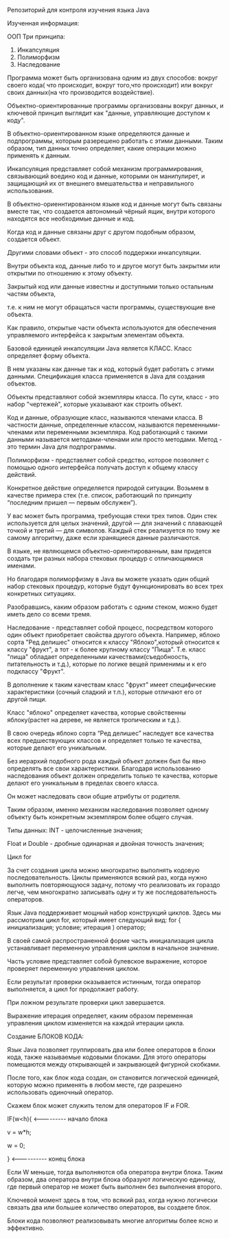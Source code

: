 Репозиторий для контроля изучения языка Java 

Изученная информация:

ООП
Три принципа:
1) Инкапсуляция
2) Полиморфизм
3) Наследование

Программа может быть организована одним из двух способов:
вокруг своего кода( что происходит, вокруг того,что происходит) 
или вокруг своих данных(на что производится воздействие).

Объектно-ориентированные программы организованы вокруг данных, и ключевой принцип выглядит как "данные, управляющие
доступом к коду".

В объектно-ориентированном языке определяются данные и подпрограммы, которым разерешено работать с этими данными.
Таким образом, тип данных точно определяет, какие операции можно применять к данным.

Инкапсуляция представляет собой механизм программирования, связывающий воедино код и данные, которыми он манипулирет,
и защищающий их от внешнего вмешательства и неправильного использования.  

В объектно-ориеннтированном языке код и данные могут быть связаны вместе так,
что создается автономный чёрный ящик, внутри которого находятся все необходимые данные и код. 

Когда код и данные связаны друг с другом подобным образом, создается объект. 

Другими словами объект - это способ поддержки инкапсуляции.

Внутри объекта код, данные либо то и другое могут быть закрытми или открытми по отношению к этому объекту.

Закрытый код или данные известны и доступными только остальным частям объекта,

т.е. к ним не могут обращаться части программы, существующие вне объекта. 

Как правило, открытые части объекта используются для обеспечения управляемого интерфейса к закрытым элементам объекта.

Базовой единицей инкапсуляции Java является КЛАСС. Класс определяет форму объекта. 

 В нем указаны как данные так и код, который будет работать с этими данными. 
Спецификация класса применяется в Java для создания объектов.

Объекты представляют собой экземпляры класса. По сути, класс - это набор "чертежей", которые указывают как строить объект.

Код и данные, образующие класс, называются членами класса. В частности данные, определенные классом, называются переменными-членами или переменными экземпляра. Код работающий с такими данными называется методами-членами или просто методами. Метод - это термин Java для подпрограммы.

Полиморфизм - представляет собой средство, которое позволяет с помощью одного интерфейса получать доступ к общему классу действий.

Конкретное действие определяется природой ситуации. Возьмем в качестве примера стек (т.е. список, работающий по принципу “последним пришел — первым обслужен”). 

У вас может быть программа, требующая стеки трех типов. Один стек используется для целых значений, другой — для значений с плавающей точкой и третий — для символов. Каждый стек реализуется по тому же самому алгоритму, даже если хранящиеся данные различаются. 

В языке, не являющемся объектно-ориентированным, вам придется создать три разных набора стековых процедур с отличающимися именами. 

Но благодаря полиморфизму в Java вы можете указать один общий набор стековых процедур, которые будут функционировать во всех трех конкретных ситуациях.

Разобравшись, каким образом работать с одним стеком, можно будет иметь дело со всеми тремя.

Наследование - представляет собой процесс, посредством которого один объект приобретает свойства другого объекта. Например, яблоко сорта "Ред делишес" относится к классу
"Яблоко",который относится к классу "фрукт", а тот - к более крупному классу "Пища". Т.е. класс "пища" обладает определенными качествами(съедобноость, питательность и т.д.), 
которые по логике вещей применимы и к его подклассу "Фрукт". 

В дополнение к таким качествам класс "фрукт" имеет специфические характеристики (сочный сладкий и т.п.), которые отличают его от другой 
пищи.

Класс "яблоко" определяет качества, которые свойственны яблоку(растет на дереве, не является тропическим и т.д.).

В свою очередь яблоко сорта “Ред делишес”  наследует все качества всех предшествующих классов и определяет только те качества, которые делают его уникальным.

Без иерархий подобного рода каждый объект должен был бы явно определять все свои характеристики. Благодаря использованию наследования объект  должен определить только те качества, которые делают его уникальным в пределах своего класса.

Он может наследовать свои общие атрибуты от родителя.

Таким образом, именно механизм наследования позволяет одному объекту быть конкретным экземпляром более общего случая.

Типы данных:
INT - целочисленные значения;

Float и Double - дробные одинарная и двойная точность значения;

Цикл for

За счет создания цикла можно многократно выполнять кодовую последовательность. Циклы применяются всякий раз, когда нужно выполнить повторяющуюся задачу, потому что реализовать их гораздо легче, чем многократно записывать одну и ту же последовательность операторов. 

Язык Java поддерживает мощный набор конструкций циклов. Здесь мы рассмотрим цикл for, который имеет следующий вид:
for { инициализация; условие; итерация ) оператор;

В своей самой распространенной форме часть инициализация цикла устанавливает переменную управления циклом в начальное значение.

Часть условие представляет собой булевское выражение, которое проверяет переменную управления циклом.

Если результат проверки оказывается истинным, тогда оператор выполняется, а цикл for продолжает работу.

При ложном результате проверки цикл завершается. 

Выражение итерация определяет, каким образом переменная управления циклом изменяется на каждой итерации цикла. 

Создание БЛОКОВ КОДА:

Язык Java позволяет группировать два или более операторов в блоки кода, также называемые кодовыми блоками. Для этого операторы помещаются между открывающей и закрывающей фигурной скобками.

После того, как блок кода создан, он становится логической единицей, которую можно применять в любом месте, где разрешено использовать одиночный оператор. 

Скажем блок может служить телом для операторов IF и FOR.

IF(w<h){ <--------- начало блока

v = w*h;

w = 0;

} 
<---------- конец блока

Если W меньше, тогда выполняются оба оператора внутри блока. 
Таким образом, два оператора внутри блока образуют логическую единицу, где первый оператор не может быть выполнен без выполнения второго.

Ключевой момент здесь в том, что всякий раз, когда нужно логически связать два или большее количество операторов, вы создаете блок.

Блоки кода позволяют реализовывать многие алгоритмы более ясно и эффективно.
 
